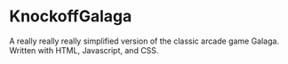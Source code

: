 # KnockoffGalaga
A really really really simplified version of the classic arcade game Galaga. Written with HTML, Javascript, and CSS.
